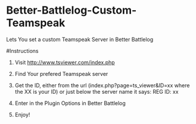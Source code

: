 # Better-Battlelog-Custom-Teamspeak
Lets You set a custom Teamspeak Server in Better Battlelog

#Instructions
1) Visit http://www.tsviewer.com/index.php

2) Find Your prefered Teamspeak server

3) Get the ID, either from  the url (index.php?page=ts_viewer&ID=xx where the XX is your ID) or just below the server name it says: REG ID: xx

4) Enter in the Plugin Options in Better Battlelog

5) Enjoy!
